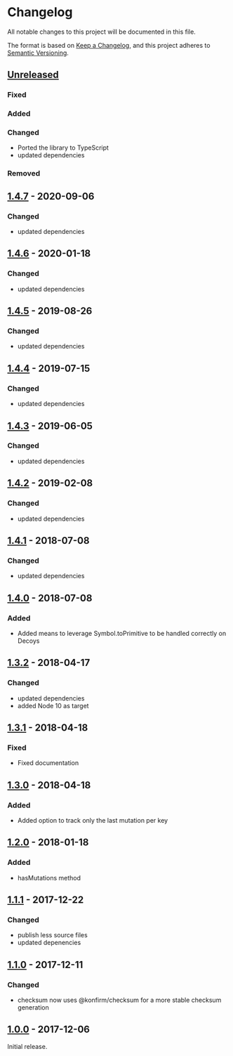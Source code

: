 # Changelog
All notable changes to this project will be documented in this file.

The format is based on [Keep a Changelog](https://keepachangelog.com/en/1.0.0/),
and this project adheres to [Semantic Versioning](https://semver.org/spec/v2.0.0.html).

## [Unreleased]

### Fixed
### Added
### Changed

- Ported the library to TypeScript
- updated dependencies

### Removed


## [1.4.7] - 2020-09-06

### Changed

- updated dependencies


## [1.4.6] - 2020-01-18

### Changed

- updated dependencies


## [1.4.5] - 2019-08-26

### Changed

- updated dependencies


## [1.4.4] - 2019-07-15

### Changed

- updated dependencies


## [1.4.3] - 2019-06-05

### Changed

- updated dependencies


## [1.4.2] - 2019-02-08

### Changed

- updated dependencies


## [1.4.1] - 2018-07-08

### Changed

- updated dependencies


## [1.4.0] - 2018-07-08

### Added

- Added means to leverage Symbol.toPrimitive to be handled correctly on Decoys


## [1.3.2] - 2018-04-17

### Changed

- updated dependencies
- added Node 10 as target


## [1.3.1] - 2018-04-18

### Fixed

- Fixed documentation


## [1.3.0] - 2018-04-18

### Added

- Added option to track only the last mutation per key


## [1.2.0] - 2018-01-18

### Added

- hasMutations method


## [1.1.1] - 2017-12-22

### Changed

- publish less source files
- updated depenencies


## [1.1.0] - 2017-12-11

### Changed

- checksum now uses @konfirm/checksum for a more stable checksum generation


## [1.0.0] - 2017-12-06

Initial release.


[Unreleased]: https://github.com/konfirm/node-decoy/compare/v2.0.0...HEAD
[1.4.7]: https://github.com/konfirm/node-decoy/compare/prev...v1.4.7
[1.4.6]: https://github.com/konfirm/node-decoy/compare/prev...v1.4.6
[1.4.5]: https://github.com/konfirm/node-decoy/compare/prev...v1.4.5
[1.4.4]: https://github.com/konfirm/node-decoy/compare/prev...v1.4.4
[1.4.3]: https://github.com/konfirm/node-decoy/compare/prev...v1.4.3
[1.4.2]: https://github.com/konfirm/node-decoy/compare/prev...v1.4.2
[1.4.1]: https://github.com/konfirm/node-decoy/compare/prev...v1.4.1
[1.4.0]: https://github.com/konfirm/node-decoy/compare/prev...v1.4.0
[1.3.2]: https://github.com/konfirm/node-decoy/compare/prev...v1.3.2
[1.3.1]: https://github.com/konfirm/node-decoy/compare/prev...v1.3.1
[1.3.0]: https://github.com/konfirm/node-decoy/compare/prev...v1.3.0
[1.2.0]: https://github.com/konfirm/node-decoy/compare/prev...v1.2.0
[1.1.1]: https://github.com/konfirm/node-decoy/compare/prev...v1.1.1
[1.1.0]: https://github.com/konfirm/node-decoy/compare/prev...v1.1.0
[1.0.0]: https://github.com/konfirm/node-decoy/releases/tag/v1.0.0
